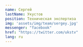 ```yaml
---
name: Сергей
lastName: Укустов
position: Техническая экспертиза
img: 'assets/img/team/sergey.jpg'
messenger: "facebook"
href: "https://twitter.com/ukstv"
lang: ru
---
```

